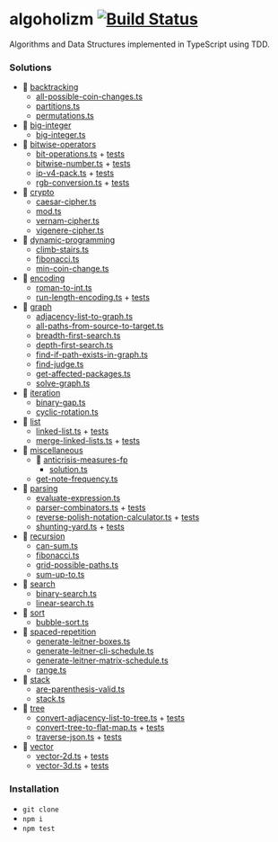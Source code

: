 # algoholizm [![Build Status](https://travis-ci.org/kubk/algoholizm.svg?branch=master)](https://travis-ci.org/kubk/algoholizm) 

Algorithms and Data Structures implemented in TypeScript using TDD.

### Solutions
- 📁 [backtracking](src/backtracking)
  - [all-possible-coin-changes.ts](src/backtracking/all-possible-coin-changes.ts)
  - [partitions.ts](src/backtracking/partitions.ts)
  - [permutations.ts](src/backtracking/permutations.ts)
- 📁 [big-integer](src/big-integer)
  - [big-integer.ts](src/big-integer/big-integer.ts)
- 📁 [bitwise-operators](src/bitwise-operators)
  - [bit-operations.ts](src/bitwise-operators/bit-operations.ts) + [tests](src/bitwise-operators/bit-operations.test.ts)
  - [bitwise-number.ts](src/bitwise-operators/bitwise-number.ts) + [tests](src/bitwise-operators/bitwise-number.test.ts)
  - [ip-v4-pack.ts](src/bitwise-operators/ip-v4-pack.ts) + [tests](src/bitwise-operators/ip-v4-pack.test.ts)
  - [rgb-conversion.ts](src/bitwise-operators/rgb-conversion.ts) + [tests](src/bitwise-operators/rgb-conversion.test.ts)
- 📁 [crypto](src/crypto)
  - [caesar-cipher.ts](src/crypto/caesar-cipher.ts)
  - [mod.ts](src/crypto/mod.ts)
  - [vernam-cipher.ts](src/crypto/vernam-cipher.ts)
  - [vigenere-cipher.ts](src/crypto/vigenere-cipher.ts)
- 📁 [dynamic-programming](src/dynamic-programming)
  - [climb-stairs.ts](src/dynamic-programming/climb-stairs.ts)
  - [fibonacci.ts](src/dynamic-programming/fibonacci.ts)
  - [min-coin-change.ts](src/dynamic-programming/min-coin-change.ts)
- 📁 [encoding](src/encoding)
  - [roman-to-int.ts](src/encoding/roman-to-int.ts)
  - [run-length-encoding.ts](src/encoding/run-length-encoding.ts) + [tests](src/encoding/run-length-encoding.test.ts)
- 📁 [graph](src/graph)
  - [adjacency-list-to-graph.ts](src/graph/adjacency-list-to-graph.ts)
  - [all-paths-from-source-to-target.ts](src/graph/all-paths-from-source-to-target.ts)
  - [breadth-first-search.ts](src/graph/breadth-first-search.ts)
  - [depth-first-search.ts](src/graph/depth-first-search.ts)
  - [find-if-path-exists-in-graph.ts](src/graph/find-if-path-exists-in-graph.ts)
  - [find-judge.ts](src/graph/find-judge.ts)
  - [get-affected-packages.ts](src/graph/get-affected-packages.ts)
  - [solve-graph.ts](src/graph/solve-graph.ts)
- 📁 [iteration](src/iteration)
  - [binary-gap.ts](src/iteration/binary-gap.ts)
  - [cyclic-rotation.ts](src/iteration/cyclic-rotation.ts)
- 📁 [list](src/list)
  - [linked-list.ts](src/list/linked-list.ts) + [tests](src/list/linked-list.test.ts)
  - [merge-linked-lists.ts](src/list/merge-linked-lists.ts) + [tests](src/list/merge-linked-lists.test.ts)
- 📁 [miscellaneous](src/miscellaneous)
  - 📁 [anticrisis-measures-fp](src/miscellaneous/anticrisis-measures-fp)
    - [solution.ts](src/miscellaneous/anticrisis-measures-fp/solution.ts)
  - [get-note-frequency.ts](src/miscellaneous/get-note-frequency.ts)
- 📁 [parsing](src/parsing)
  - [evaluate-expression.ts](src/parsing/evaluate-expression.ts)
  - [parser-combinators.ts](src/parsing/parser-combinators.ts) + [tests](src/parsing/parser-combinators.test.ts)
  - [reverse-polish-notation-calculator.ts](src/parsing/reverse-polish-notation-calculator.ts) + [tests](src/parsing/reverse-polish-notation-calculator.test.ts)
  - [shunting-yard.ts](src/parsing/shunting-yard.ts) + [tests](src/parsing/shunting-yard.test.ts)
- 📁 [recursion](src/recursion)
  - [can-sum.ts](src/recursion/can-sum.ts)
  - [fibonacci.ts](src/recursion/fibonacci.ts)
  - [grid-possible-paths.ts](src/recursion/grid-possible-paths.ts)
  - [sum-up-to.ts](src/recursion/sum-up-to.ts)
- 📁 [search](src/search)
  - [binary-search.ts](src/search/binary-search.ts)
  - [linear-search.ts](src/search/linear-search.ts)
- 📁 [sort](src/sort)
  - [bubble-sort.ts](src/sort/bubble-sort.ts)
- 📁 [spaced-repetition](src/spaced-repetition)
  - [generate-leitner-boxes.ts](src/spaced-repetition/generate-leitner-boxes.ts)
  - [generate-leitner-cli-schedule.ts](src/spaced-repetition/generate-leitner-cli-schedule.ts)
  - [generate-leitner-matrix-schedule.ts](src/spaced-repetition/generate-leitner-matrix-schedule.ts)
  - [range.ts](src/spaced-repetition/range.ts)
- 📁 [stack](src/stack)
  - [are-parenthesis-valid.ts](src/stack/are-parenthesis-valid.ts)
  - [stack.ts](src/stack/stack.ts)
- 📁 [tree](src/tree)
  - [convert-adjacency-list-to-tree.ts](src/tree/convert-adjacency-list-to-tree.ts) + [tests](src/tree/convert-adjacency-list-to-tree.test.ts)
  - [convert-tree-to-flat-map.ts](src/tree/convert-tree-to-flat-map.ts) + [tests](src/tree/convert-tree-to-flat-map.test.ts)
  - [traverse-json.ts](src/tree/traverse-json.ts) + [tests](src/tree/traverse-json.test.ts)
- 📁 [vector](src/vector)
  - [vector-2d.ts](src/vector/vector-2d.ts) + [tests](src/vector/vector-2d.test.ts)
  - [vector-3d.ts](src/vector/vector-3d.ts) + [tests](src/vector/vector-3d.test.ts)


### Installation
- `git clone`
- `npm i`
- `npm test`
